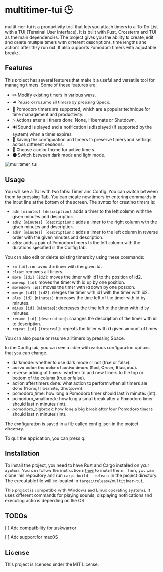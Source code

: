 # multitimer-tui 🕒

multitimer-tui is a productivity tool that lets you attach timers to a To-Do List with a TUI (Terminal User Interface). It is built with Rust, Crossterm and TUI as the main dependencies. The project gives you the ability to create, edit and delete multiple timers with different descriptions, time lengths and actions after they run out. It also supports Pomodoro timers with adjustable breaks.

## Features

This project has several features that make it a useful and versatile tool for managing timers. Some of these features are:

- ✏️ Modify existing timers in various ways.
- ⏯️ Pause or resume all timers by pressing Space.
- 🍅 Pomodoro timers are supported, which are a popular technique for time management and productivity.
- ⚡ Actions after all timers done: None, Hibernate or Shutdown.
- 🔊 Sound is played and a notification is displayed (if supported by the system) when a timer expires.
- 💾 Saving the configuration and timers to preserve timers and settings across different sessions.
- 🎨 Choose a color theme for active timers.
- 🌑 Switch between dark mode and light mode.

![multitimer_tui](https://github.com/Jo6a/multitimer-tui/assets/18258350/58887992-e2ba-4714-8d01-60fb2ed7d5c0)

## Usage

You will see a TUI with two tabs: Timer and Config. You can switch between them by pressing Tab. You can create new timers by entering commands in the input line at the bottom of the screen. The syntax for creating timers is:

- `add [minutes] [description]`: adds a timer to the left column with the given minutes and description.
- `add2 [minutes] [description]`: adds a timer to the right column with the given minutes and description.
- `addr [minutes] [description]`: adds a timer to the left column in reverse order with the given minutes and description.
- `addp`: adds a pair of Pomodoro timers to the left column with the durations specified in the Config tab.

You can also edit or delete existing timers by using these commands:

- `rm [id]`: removes the timer with the given id.
- `clear`: removes all timers.
- `move [id1] [id2]`: moves the timer with id1 to the position of id2.
- `moveup [id]`: moves the timer with id up by one position.
- `movedown [id]`: moves the timer with id down by one position.
- `merge [id1] [id2]`: merges the timer with id1 with the timer with id2.
- `plus [id] [minutes]`: increases the time left of the timer with id by minutes.
- `minus [id] [minutes]`: decreases the time left of the timer with id by minutes.
- `rename [id] [description]`: changes the description of the timer with id to description.
- `repeat [id] [interval]`: repeats the timer with id given amount of times.

You can also pause or resume all timers by pressing Space.

In the Config tab, you can see a table with various configuration options that you can change.

- darkmode: whether to use dark mode or not (true or false).
- active color: the color of active timers (Red, Green, Blue, etc.).
- reverse adding of timers: whether to add new timers to the top or bottom of the column (true or false).
- action after timers done: what action to perform when all timers are done (None, Hibernate, Shutdown).
- pomodoro_time: how long a Pomodoro timer should last in minutes (int).
- pomodoro_smallbreak: how long a small break after a Pomodoro timer should last in minutes (int).
- pomodoro_bigbreak: how long a big break after four Pomodoro timers should last in minutes (int).

The configuration is saved in a file called config.json in the project directory.

To quit the application, you can press q.

## Installation

To install the project, you need to have Rust and Cargo installed on your system. You can follow the instructions [here](https://www.rust-lang.org/tools/install) to install them. Then, you can clone this repository and run `cargo build --release` in the project directory. The executable file will be located in `target/release/multitimer-tui`.

This project is compatible with Windows and Linux operating systems. It uses different commands for playing sounds, displaying notifications and executing actions depending on the OS.

## TODOs

[ ] Add compatibility for taskwarrior

[ ] Add support for macOS

## License

This project is licensed under the MIT License.
